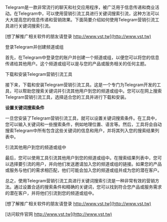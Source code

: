 Telegram是一款非常流行的聊天和社交应用程序，被广泛用于信息传递和商业活动。在Telegram中，可以使用营销引流工具进行关键词搜索引流，这种方法可以大大提高您的信息传递和营销效果。下面简要介绍如何使用Telegram营销引流工具进行关键词搜索引流。

[想了解推广相关软件的朋友请登录 http://www.vst.tw](http://www.vst.tw)

登录Telegram并创建频道或组

首先，在Telegram中登录您的账户并创建一个频道或组，以便您可以将您的信息传递给其他用户。这个频道或组可以是与您的产品或服务相关的任何主题。

下载和安装Telegram营销引流工具

接下来，下载和安装Telegram营销引流工具。这是一个专门为Telegram开发的工具，可以帮助您搜索关键词并引流其他用户到您的频道或组中。您可以在网上搜索Telegram营销引流工具，选择适合您的工具并进行下载和安装。

**设置关键词搜索条件**

一旦您安装了Telegram营销引流工具，就可以设置关键词搜索条件。在工具中，您可以输入关键词和一些搜索条件，例如地理位置、语言等。然后，工具将会自动搜索Telegram中所有包含这些关键词的信息和用户，并将其列入您的搜索结果列表中。

引流其他用户到您的频道或组中

最后，您可以使用工具引流其他用户到您的频道或组中。在搜索结果列表中，您可以选择要引流的用户，并向他们发送邀请加入您的频道或组的链接。如果您的产品或服务与他们的需求相匹配，他们可能会加入您的频道或组并成为您的潜在客户。

总之，使用Telegram营销引流工具进行关键词搜索引流是一种非常有效的营销方法。通过设置合适的搜索条件和精确的关键词，您可以找到符合您产品或服务需求的潜在客户，并将他们引流到您的频道或组中。

[想了解推广相关软件的朋友请登录 http://www.vst.tw](http://www.vst.tw)


[访问软件官网 http://www.vst.tw](http://www.vst.tw)
